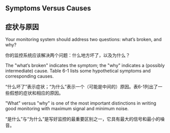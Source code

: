 ## **Symptoms Versus Causes**

## **症状与原因**

Your monitoring system should address two questions: what’s broken, and why?

你的监控系统应该解决两个问题：什么地方坏了，以及为什么？

The "what’s broken" indicates the symptom; the "why" indicates a (possibly intermediate) cause. Table 6-1 lists some hypothetical symptoms and corresponding causes.

“什么坏了”表示症状；“为什么”表示一个（可能是中间的）原因。表6-1列出了一些假想的症状和相应的原因。

"What" versus "why" is one of the most important distinctions in writing good monitoring with maximum signal and minimum noise.

“是什么”与“为什么”是写好监控的最重要区别之一，它具有最大的信号和最小的噪音。
